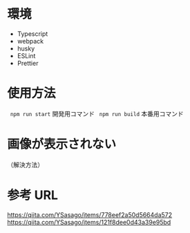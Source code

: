 # 環境

- Typescript
- webpack
- husky
- ESLint
- Prettier

# 使用方法

` npm run start` 開発用コマンド
` npm run build` 本番用コマンド

# 画像が表示されない

（解決方法）

# 参考 URL

https://qiita.com/YSasago/items/778eef2a50d5664da572
https://qiita.com/YSasago/items/121f8dee0d43a39e95bd
